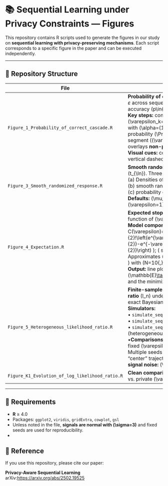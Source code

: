 # 📚 Sequential Learning under Privacy Constraints — Figures

This repository contains R scripts used to generate the figures in our study on **sequential learning with privacy-preserving mechanisms**. Each script corresponds to a specific figure in the paper and can be executed independently.

---

## 📁 Repository Structure

| File | Description |
|---|---|
| `Figure_1_Probability_of_correct_cascade.R` | **Probability of correct cascade vs. privacy budget** $\varepsilon$ across sequence lengths \(k\in\{2,3,4,5\}\) and signal accuracy \(p\in\{0.90,0.70,0.55\}\).<br>**Key steps:** computes \(w_k(\alpha)\) and thresholds \(\varepsilon_k=\log\!\big(\frac{1-w_k}{w_k}\big)\) with \(\alpha=(1-p)/p\); evaluates the closed-form probability \(\Pr[\text{right cascade}]\) on each segment \((\varepsilon_{k+1},\varepsilon_k]\); overlays **non-private** baselines \(p^2/(2p^2-2p+1)\).<br>**Visual cues:** colored lines for \(k\), line types for \(p\); vertical dashed lines at \(\varepsilon_{k+1}\). |
| `Figure_3_Smooth_randomized_response.R` | **Smooth randomized response around a threshold** \(t_{\ln}\). Three side-by-side panels:<br>(a) Densities of signals.<br>(b) smooth randomized response.<br>(c) probability of changing action.<br>**Defaults:** \(\mu_{\pm}=\pm1\), \(\sigma=1\), \(\varepsilon=1\), \(t_{\ln}=-3\). |
| `Figure_4_Expectation.R` | **Expected stopping time** \(\mathbb{E}[\tau]\) as a function of \(\varepsilon\) (here \([0.5,1]\)).<br>**Model components:** \( \sigma=1 \); \( C(\varepsilon)=\tfrac{\varepsilon\sigma^2}{2}\!\left(e^{\varepsilon+\frac{\varepsilon^2\sigma^2}{2}}-e^{-\varepsilon+\frac{\varepsilon^2\sigma^2}{2}}\right) \); \( s=\tfrac{2}{\varepsilon\sigma^2} \). Approximates \(\zeta(s)\) by \( \sum_{n=1}^{N} n^{-s} \) with \(N=10{,}000\).<br>**Output:** line plot of \(\mathbb{E}[\tau](\varepsilon)=C_1\,C(\varepsilon)^{-s}\zeta(s)\) and the minimizing \(\varepsilon\) printed to console. |
| `Figure_5_Heterogeneous_likelihood_ratio.R` | **Finite-sample trajectories of the log-likelihood ratio** \(l_n\) under multiple privacy regimes, using exact Bayesian updates for action distributions.<br>**Simulators:**<br>• `simulate_seq_learning` (non-private baseline).<br>• `simulate_seq_learning_rand` (fixed \(\varepsilon\)).<br>• `simulate_seq_learning_epsU_sample_ab` (heterogeneous \(\varepsilon\sim U[\ell,h]\).<br>•**Comparisons included:** heterogenous \(U(0,1)\), fixed \(\varepsilon\in\{0.1,0.5,1\}\), and non-private. Multiple seeds overlayed; a helper highlights the “center” trajectory closest to the mean. **Default signal noise:** \(\sigma=3\). |
| `Figure_K1_Evolution_of_log_likelihood_ratio.R` | **Clean comparison of \(l_n\) growth** for non-private vs. private \(\varepsilon\) (e.g., 0.5, 1.0).

---

## 🔧 Requirements

- **R** ≥ 4.0  
- Packages: `ggplot2`, `viridis`, `gridExtra`, `cowplot`, `gsl`  
- Unless noted in the file, **signals are normal with \(\sigma=3\)** and fixed seeds are used for reproducibility.
- 
## 📄 Reference

If you use this repository, please cite our paper:

**Privacy-Aware Sequential Learning**  
arXiv:https://arxiv.org/abs/2502.19525
